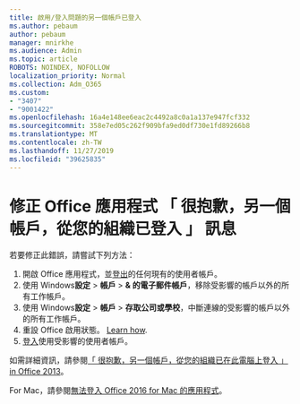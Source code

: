 ```yaml
---
title: 啟用/登入問題的另一個帳戶已登入
ms.author: pebaum
author: pebaum
manager: mnirkhe
ms.audience: Admin
ms.topic: article
ROBOTS: NOINDEX, NOFOLLOW
localization_priority: Normal
ms.collection: Adm_O365
ms.custom:
- "3407"
- "9001422"
ms.openlocfilehash: 16a4e148ee6eac2c4492a8c0a1a137e947fcf332
ms.sourcegitcommit: 358e7ed05c262f909bfa9ed0df730e1fd89266b8
ms.translationtype: MT
ms.contentlocale: zh-TW
ms.lasthandoff: 11/27/2019
ms.locfileid: "39625835"
---
```

# <a name="fixing-the-office-apps-sorry-another-account-from-your-organization-is-already-signed-in-message"></a>修正 Office 應用程式 「 很抱歉，另一個帳戶，從您的組織已登入 」 訊息

若要修正此錯誤，請嘗試下列方法：

1. 開啟 Office 應用程式，並[登出](https://support.office.com/article/5a20dc11-47e9-4b6f-945d-478cb6d92071)的任何現有的使用者帳戶。   
2. 使用 Windows**設定** > **帳戶** > **& 的電子郵件帳戶**，移除受影響的帳戶以外的所有工作帳戶。 
3. 使用 Windows**設定** > **帳戶** > **存取公司或學校**，中斷連線的受影響的帳戶以外的所有工作帳戶。 
4. 重設 Office 啟用狀態。 [Learn how](https://docs.microsoft.com/office365/troubleshoot/activation/reset-office-365-proplus-activation-state
).
5. [登入](https://support.office.com/article/628ea040-f265-49de-b986-be09c3ebf8a9)使用受影響的使用者帳戶。 

如需詳細資訊，請參閱[「 很抱歉，另一個帳戶，從您的組織已在此電腦上登入 」 in Office 2013](https://docs.microsoft.com/office/troubleshoot/error-messages/another-account-already-signed-in)。

For Mac，請參閱[無法登入 Office 2016 for Mac 的應用程式](https://docs.microsoft.com/office365/troubleshoot/authentication/sign-in-to-office-2016-for-mac-fail)。